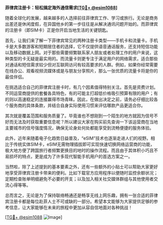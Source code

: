 **菲律宾注册卡：轻松搞定海外通信需求[[TG💪+ @esim1088](https://t.me/s/esim1088)]**

随着全球化的发展，越来越多的人选择前往菲律宾工作、学习或旅行。无论是商务出差还是休闲度假，在异国他乡的第一步往往是从解决通讯问题开始的。而菲律宾的注册卡（即SIM卡）正是你开启当地生活的关键钥匙。

首先，让我们来了解一下菲律宾常见的两种注册卡类型——手机卡和流量卡。手机卡是大多数游客和短期居住者的选择，它不仅提供语音通话服务，还支持短信功能以及移动数据上网。对于那些需要频繁联系家人朋友或者处理工作的用户来说，这种类型的卡无疑是最实用的。而流量卡则更专注于满足用户的网络需求，适合那些对通话和短信需求较少但对互联网访问有较高要求的人群。例如，如果你经常需要在线办公、观看视频流媒体或是与朋友分享照片，那么一张优质的流量卡将是你的最佳伴侣。

在挑选适合自己的菲律宾注册卡时，有几个因素值得特别关注。首先是资费计划。不同运营商提供的套餐各具特色，有的可能主打超低价格吸引预算有限的用户；有的则以高速稳定的连接赢得市场青睐。因此，在做出决定之前，请务必仔细比较各个服务商的具体条款，并结合自身实际使用习惯来评估哪款产品更适合你。

其次就是覆盖范围和服务质量了。毕竟谁也不想刚到一个陌生的地方就因为信号不好而无法及时获取重要信息呢？所以建议大家在购买前先查询一下该运营商在当地主要城市的信号强度情况，确保无论身处何处都能享受到流畅便捷的服务体验。

此外，近年来随着电子化趋势日益普及，“eSIM”技术也逐渐走进人们的视野。相比于传统实体SIM卡，eSIM无需物理插拔即可实现快速切换网络运营商的功能，极大地方便了跨国旅行者频繁更换目的地时的操作流程。而且由于其体积小巧且不易损坏的特点，更是成为了许多现代智能手机用户的首选方案之一。

当然啦，除了上述提到的基本要素之外，还有一些额外的小贴士可以帮助大家更好地享受菲律宾注册卡带来的便利。比如下载官方应用程序以便随时监控余额状况；定期检查账单明细避免不必要的开支；以及加入相关社交媒体群组与其他使用者交流心得等等。

总而言之，无论是为了保持联络畅通还是畅享无线上网乐趣，拥有一张合适的菲律宾注册卡都是每位赴菲人士不可或缺的一部分。希望本文能够为大家提供足够的参考信息，让大家能够在未来的旅程中更加从容自信地面对各种挑战！

[[TG💪+ @esim1088](https://t.me/s/esim1088) ![Image](https://i.postimg.cc/4NQfJmqS/Snipaste-2025-05-13-00-14-12.png)]
